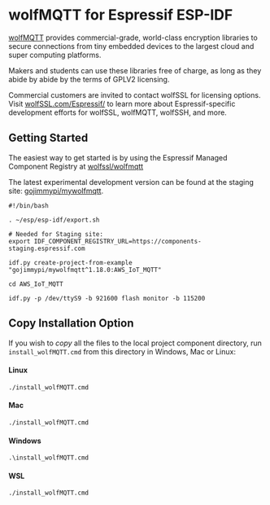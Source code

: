 # wolfMQTT for Espressif ESP-IDF

[wolfMQTT](https://www.wolfMQTT.com) provides commercial-grade, world-class encryption libraries to secure connections
from tiny embedded devices to the largest cloud and super computing platforms.

Makers and students can use these libraries free of charge, as long as they abide by abide by the terms of GPLV2 licensing.

Commercial customers are invited to contact wolfSSL for licensing options.
Visit [wolfSSL.com/Espressif/](https://www.wolfSSL.com/Espressif/) to learn
more about Espressif-specific development efforts for wolfSSL, wolfMQTT, wolfSSH, and more.

## Getting Started

The easiest way to get started is by using the Espressif Managed Component Registry
at [wolfssl/wolfmqtt](https://components.espressif.com/components/wolfssl/wolfmqtt)

The latest experimental development version can be found at the staging site:
[gojimmypi/mywolfmqtt](https://components-staging.espressif.com/components/gojimmypi/mywolfmqtt/versions/1.18.0).

```
#!/bin/bash

. ~/esp/esp-idf/export.sh

# Needed for Staging site:
export IDF_COMPONENT_REGISTRY_URL=https://components-staging.espressif.com

idf.py create-project-from-example "gojimmypi/mywolfmqtt^1.18.0:AWS_IoT_MQTT"

cd AWS_IoT_MQTT

idf.py -p /dev/ttyS9 -b 921600 flash monitor -b 115200

```

## Copy Installation Option

If you wish to _copy_ all the files to the local project component directory,
run `install_wolfMQTT.cmd` from this directory in Windows, Mac or Linux:



#### Linux
```
./install_wolfMQTT.cmd
```

#### Mac
```
./install_wolfMQTT.cmd
```

#### Windows
```
.\install_wolfMQTT.cmd
```

#### WSL
```
./install_wolfMQTT.cmd
```

